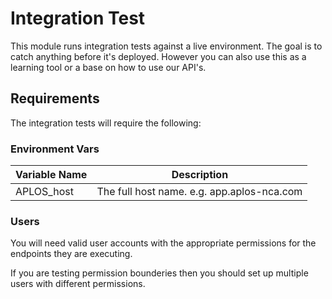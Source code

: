 # Integration Test

This module runs integration tests against a live environment.  The goal is to catch anything before it's deployed.
However you can also use this as a learning tool or a base on how to use our API's.

## Requirements
The integration tests will require the following:

### Environment Vars
|Variable Name|Description|
|--|--|
|APLOS_host|The full host name. e.g. app.aplos-nca.com| 


### Users
You will need valid user accounts with the appropriate permissions for the endpoints they are executing.

If you are testing permission bounderies then you should set up multiple users with different permissions.